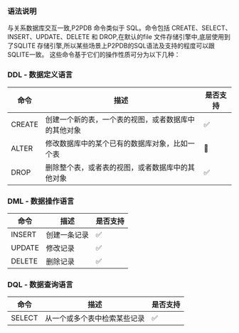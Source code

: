 ### 语法说明
与关系数据库交互一致,P2PDB 命令类似于 SQL。命令包括 CREATE、SELECT、INSERT、UPDATE、DELETE 和 DROP,在默认的file 文件存储引擎中,底层使用到了SQLITE 存储引擎,所以某些场景上P2PDB的SQL语法及支持的程度可以跟SQLITE一致。
这些命令基于它们的操作性质可分为以下几种：

### DDL - 数据定义语言
命令|描述|是否支持
-|-|-
CREATE|创建一个新的表，一个表的视图，或者数据库中的其他对象|:white_check_mark:
ALTER|修改数据库中的某个已有的数据库对象，比如一个表|:black_square_button: 
DROP|删除整个表，或者表的视图，或者数据库中的其他对象|:white_check_mark:

### DML - 数据操作语言
命令|描述|是否支持
-|-|-
INSERT|创建一条记录|:white_check_mark:
UPDATE|修改记录|:white_check_mark:
DELETE|删除记录|:white_check_mark:


### DQL - 数据查询语言
命令|描述|是否支持
-|-|-
SELECT|从一个或多个表中检索某些记录|:white_check_mark:

